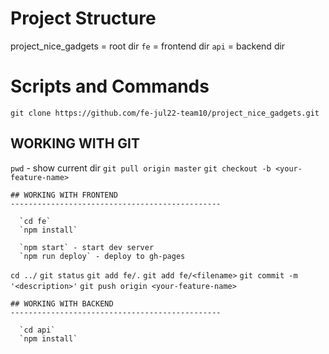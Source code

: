 # Project Structure

  project_nice_gadgets = root dir
  `fe` = frontend dir
  `api` = backend dir

# Scripts and Commands

  `git clone https://github.com/fe-jul22-team10/project_nice_gadgets.git`

## WORKING WITH GIT

  `pwd` - show current dir
  `git pull origin master`
  `git checkout -b <your-feature-name>`

    ## WORKING WITH FRONTEND
    -----------------------------------------------

      `cd fe`
      `npm install`

      `npm start` - start dev server
      `npm run deploy` - deploy to gh-pages

  `cd ../`
  `git status`
  `git add fe/.`
  `git add fe/<filename>`
  `git commit -m '<description>'`
  `git push origin <your-feature-name>`

    ## WORKING WITH BACKEND
    -----------------------------------------------

      `cd api`
      `npm install`

